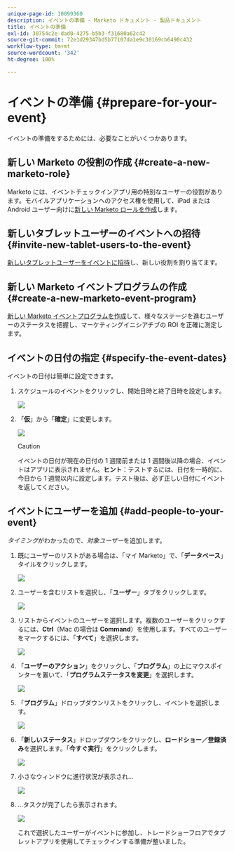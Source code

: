 ```yaml
---
unique-page-id: 10099360
description: イベントの準備 - Marketo ドキュメント - 製品ドキュメント
title: イベントの準備
exl-id: 30754c2e-dad0-4275-b5b3-f31680a62c42
source-git-commit: 72e1d29347bd5b77107da1e9c30169cb6490c432
workflow-type: tm+mt
source-wordcount: '342'
ht-degree: 100%

---
```


# イベントの準備 {#prepare-for-your-event}

イベントの準備をするためには、必要なことがいくつかあります。

## 新しい Marketo の役割の作成 {#create-a-new-marketo-role}

Marketo には、イベントチェックインアプリ用の特別なユーザーの役割があります。モバイルアプリケーションへのアクセス権を使用して、iPad または Android ユーザー向けに[新しい Marketo ロールを作成](/help/marketo/product-docs/core-marketo-concepts/mobile-apps/event-check-in/grant-users-access-to-the-check-in-app.md)します。

## 新しいタブレットユーザーのイベントへの招待 {#invite-new-tablet-users-to-the-event}

[新しいタブレットユーザーをイベントに招待](/help/marketo/product-docs/core-marketo-concepts/mobile-apps/event-check-in/grant-users-access-to-the-check-in-app.md)し、新しい役割を割り当てます。

## 新しい Marketo イベントプログラムの作成 {#create-a-new-marketo-event-program}

[新しい Marketo イベントプログラムを作成](/help/marketo/product-docs/demand-generation/events/understanding-events/create-a-new-event-program.md)して、様々なステージを進むユーザーのステータスを把握し、マーケティングイニシアチブの ROI を正確に測定します。

## イベントの日付の指定 {#specify-the-event-dates}

イベントの日付は簡単に設定できます。

1. スケジュールのイベントをクリックし、開始日時と終了日時を設定します。

   ![](assets/image2016-4-6-15-3a27-3a35.png)

1. 「**仮**」から「**確定**」に変更します。

   ![](assets/image2016-4-6-15-3a30-3a57.png)

   >[!CAUTION]
   >
   >イベントの日付が現在の日付の 1 週間前または 1 週間後以降の場合、イベントはアプリに表示されません。**ヒント**：テストするには、日付を一時的に、今日から 1 週間以内に設定します。テスト後は、必ず正しい日付にイベントを返してください。

## イベントにユーザーを追加 {#add-people-to-your-event}

*タイミング*&#x200B;がわかったので、*対象ユーザー*&#x200B;を追加します。

1. 既にユーザーのリストがある場合は、「マイ Marketo」で、「**データベース**」タイルをクリックします。

   ![](assets/db.png)

1. ユーザーを含むリストを選択し、「**ユーザー**」タブをクリックします。

   ![](assets/four.png)

1. リストからイベントのユーザーを選択します。複数のユーザーをクリックするには、**Ctrl**（Mac の場合は **Command**）を使用します。すべてのユーザーをマークするには、「**すべて**」を選択します。

   ![](assets/five.png)

1. 「**ユーザーのアクション**」をクリックし、「**プログラム**」の上にマウスポインターを置いて、「**プログラムステータスを変更**」を選択します。

   ![](assets/six.png)

1. 「**プログラム**」ドロップダウンリストをクリックし、イベントを選択します。

   ![](assets/seven.png)

1. 「**新しいステータス**」ドロップダウンをクリックし、**ロードショー／登録済み**&#x200B;を選択します。「**今すぐ実行**」をクリックします。

   ![](assets/eight.png)

1. 小さなウィンドウに進行状況が表示され...

   ![](assets/image2016-4-7-16-3a49-3a7.png)

1. ...タスクが完了したら表示されます。

   ![](assets/ten.png)

   これで選択したユーザーがイベントに参加し、トレードショーフロアでタブレットアプリを使用してチェックインする準備が整いました。
